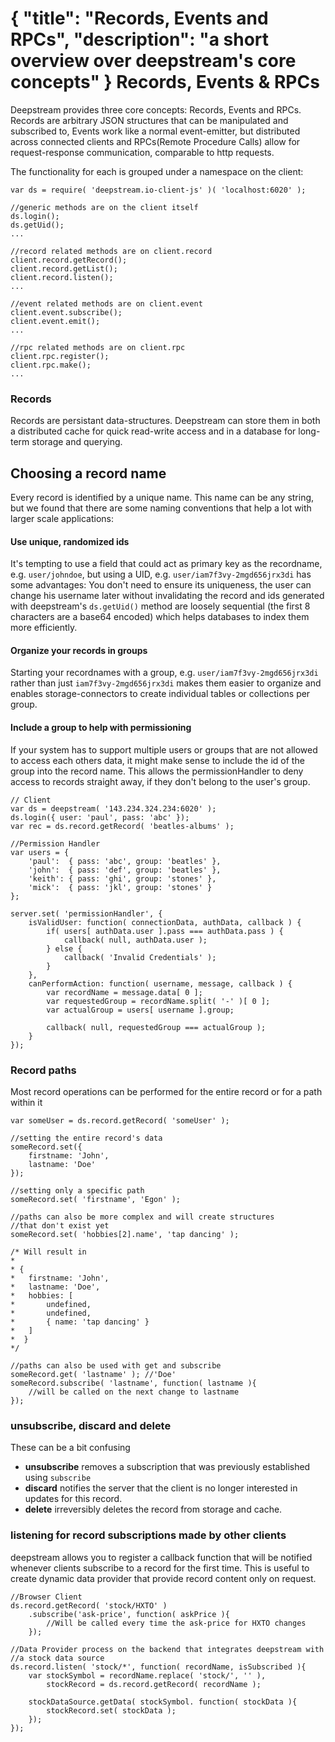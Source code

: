 {
	"title": "Records, Events and RPCs",
	"description": "a short overview over deepstream's core concepts"
}
Records, Events & RPCs
==============================
Deepstream provides three core concepts: Records, Events and RPCs. Records are arbitrary JSON structures that can be manipulated and subscribed to, Events work like a normal event-emitter, but distributed across connected clients and RPCs(Remote Procedure Calls) allow for request-response communication, comparable to http requests.

The functionality for each is grouped under a namespace on the client:

	var ds = require( 'deepstream.io-client-js' )( 'localhost:6020' );

	//generic methods are on the client itself
	ds.login();
	ds.getUid();
	...

	//record related methods are on client.record
	client.record.getRecord();
	client.record.getList();
	client.record.listen();
	...

	//event related methods are on client.event
	client.event.subscribe();
	client.event.emit();
	...

	//rpc related methods are on client.rpc
	client.rpc.register();
	client.rpc.make();
	...

### Records
Records are persistant data-structures. Deepstream can store them in both a distributed cache for quick read-write access and in a database for long-term storage and querying.

## Choosing a record name
Every record is identified by a unique name. This name can be any string, but we found that there are some naming conventions that help a lot with larger scale applications:

#### Use unique, randomized ids
It's tempting to use a field that could act as primary key as the recordname, e.g. `user/johndoe`, but using a UID, e.g. `user/iam7f3vy-2mgd656jrx3di` has some advantages: You don't need to ensure its uniqueness, the user can change his username later without invalidating the record and ids generated with deepstream's `ds.getUid()` method are loosely sequential (the first 8 characters are a base64 encoded) which helps databases to index them more efficiently.

<!--
<div class="hint-box fa fa-lightbulb-o">
	<h3>Won't my UIDs clash?</h3>
	<p>If you're coming from a SQL background, you're probably used to enabling <code>autoincrement</code> and leaving it to the database to work out a unique identifier via sequential numbering. This approach wouldn't work for distributed systems.</p>

	<p>Instead, deepstream provides a <code>ds.getUid()</code> method that provides random strings. These start with a timestamp – which means two identical ids would need to be generated within the same millisecond. This is not impossible, but the likelihood for it to happen is 1: 10 Quadrillion.</p>
</div>
-->
#### Organize your records in groups
Starting your recordnames with a group, e.g. `user/iam7f3vy-2mgd656jrx3di` rather than just `iam7f3vy-2mgd656jrx3di` makes them easier to organize and enables storage-connectors to create individual tables or collections per group.

#### Include a group to help with permissioning
If your system has to support multiple users or groups that are not allowed to access each others data, it might make sense to include the id of the group into the record name. This allows the permissionHandler to deny access to records straight away, if they don't belong to the user's group.

	// Client
	var ds = deepstream( '143.234.324.234:6020' );
	ds.login({ user: 'paul', pass: 'abc' });
	var rec = ds.record.getRecord( 'beatles-albums' );
	
	//Permission Handler
	var users = {
		'paul':  { pass: 'abc', group: 'beatles' },
		'john':  { pass: 'def', group: 'beatles' },
		'keith': { pass: 'ghi', group: 'stones' },
		'mick':  { pass: 'jkl', group: 'stones' }
	};

	server.set( 'permissionHandler', {
		isValidUser: function( connectionData, authData, callback ) {
			if( users[ authData.user ].pass === authData.pass ) {
				callback( null, authData.user );
			} else {
				callback( 'Invalid Credentials' );
			}
		},
		canPerformAction: function( username, message, callback ) {
			var recordName = message.data[ 0 ];
			var requestedGroup = recordName.split( '-' )[ 0 ];
			var actualGroup = users[ username ].group;

			callback( null, requestedGroup === actualGroup );
		}
	});

### Record paths
Most record operations can be performed for the entire record or for a path within it

	var someUser = ds.record.getRecord( 'someUser' );

	//setting the entire record's data
	someRecord.set({
		firstname: 'John',
		lastname: 'Doe'
	});

	//setting only a specific path
	someRecord.set( 'firstname', 'Egon' );

	//paths can also be more complex and will create structures
	//that don't exist yet
	someRecord.set( 'hobbies[2].name', 'tap dancing' );
	
	/* Will result in
	*
	* {
	* 	firstname: 'John',
	* 	lastname: 'Doe',
	* 	hobbies: [
	* 		undefined,
	* 		undefined,
	* 		{ name: 'tap dancing' }
	* 	]
	*  }
	*/

	//paths can also be used with get and subscribe
	someRecord.get( 'lastname' ); //'Doe'
	someRecord.subscribe( 'lastname', function( lastname ){
		//will be called on the next change to lastname
	});

### unsubscribe, discard and delete
These can be a bit confusing
* **unsubscribe** removes a subscription that was previously established using `subscribe`
* **discard** notifies the server that the client is no longer interested in updates for this record.
* **delete** irreversibly deletes the record from storage and cache.


### listening for record subscriptions made by other clients
deepstream allows you to register a callback function that will be notified whenever clients subscribe to a record for the first time. This is useful to create dynamic data provider that provide record content only on request.

	//Browser Client
	ds.record.getRecord( 'stock/HXTO' )
		.subscribe('ask-price', function( askPrice ){
			//Will be called every time the ask-price for HXTO changes
		});

	//Data Provider process on the backend that integrates deepstream with
	//a stock data source
	ds.record.listen( 'stock/*', function( recordName, isSubscribed ){
		var stockSymbol = recordName.replace( 'stock/', '' ),
			stockRecord = ds.record.getRecord( recordName );

		stockDataSource.getData( stockSymbol. function( stockData ){
			stockRecord.set( stockData );
		});
	});